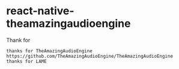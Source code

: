 # react-native-theamazingaudioengine


Thank for

    thanks for TheAmazingAudioEngine https://github.com/TheAmazingAudioEngine/TheAmazingAudioEngine
    thanks for LAME
